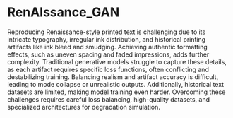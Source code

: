 # RenAIssance_GAN

Reproducing Renaissance-style printed text is challenging due to its intricate typography, irregular ink distribution, and historical printing artifacts like ink bleed and smudging. Achieving authentic formatting effects, such as uneven spacing and faded impressions, adds further complexity. Traditional generative models struggle to capture these details, as each artifact requires specific loss functions, often conflicting and destabilizing training. Balancing realism and artifact accuracy is difficult, leading to mode collapse or unrealistic outputs. Additionally, historical text datasets are limited, making model training even harder. Overcoming these challenges requires careful loss balancing, high-quality datasets, and specialized architectures for degradation simulation.
